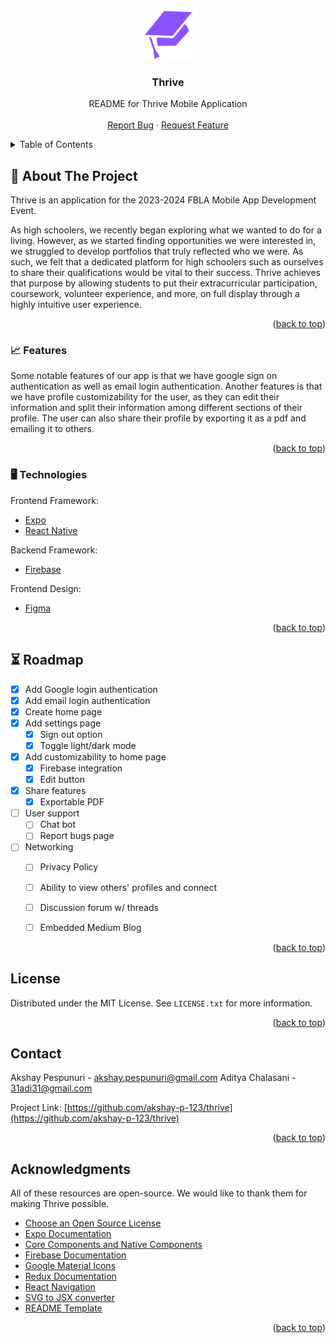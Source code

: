 <!-- Improved compatibility of back to top link: See: https://github.com/othneildrew/Best-README-Template/pull/73 -->
<a name="readme-top"></a>







<!-- PROJECT LOGO -->
<br />
<div align="center">
  <a href="https://github.com/othneildrew/Best-README-Template">
    <img src="/mad.png" alt="Logo" width="80" height="80">
  </a>

  <h3 align="center">Thrive</h3>

  <p align="center">
    README for Thrive Mobile Application
    <br />
    <br />
    <a href="https://github.com/othneildrew/Best-README-Template/issues">Report Bug</a>
    ·
    <a href="https://github.com/othneildrew/Best-README-Template/issues">Request Feature</a>
  </p>
</div>



<!-- TABLE OF CONTENTS -->
<details>
  <summary>Table of Contents</summary>
  <ol>
    <li>
      <a href="#about-the-project">About The Project</a>
      <ul>
        <li><a href="#features">Features</a></li>
        <li><a href="#technologies">Technologies</a></li>
      </ul>
    </li>
    <li><a href="#roadmap">Roadmap</a></li>
    <li><a href="#license">License</a></li>
    <li><a href="#contact">Contact</a></li>
    <li><a href="#acknowledgments">Acknowledgments & Copyright Compliance</a></li>
  </ol>
</details>



<!-- ABOUT THE PROJECT -->
## 📜 About The Project

Thrive is an application for the 2023-2024 FBLA Mobile App Development Event. 

As high schoolers, we recently began exploring what we wanted to do for a living. However, as we started finding opportunities we were interested in, we struggled to develop portfolios that truly reflected who we were. As such, we felt that a dedicated platform for high schoolers such as ourselves to share their qualifications would be vital to their success. Thrive achieves that purpose by allowing students to put their extracurricular participation, coursework, volunteer experience, and more, on full display through a highly intuitive user experience.


<p align="right">(<a href="#readme-top">back to top</a>)</p>

### 📈 Features

Some notable features of our app is that we have google sign on authentication as well as email login authentication. Another features is that we have profile customizability for the user, as they can edit their information and split their information among different sections of their profile. The user can also share their profile by exporting it as a pdf and emailing it to others. 


<p align="right">(<a href="#readme-top">back to top</a>)</p>

### 🖥 Technologies

Frontend Framework: 

* [Expo](https://docs.expo.dev/)
* [React Native](https://reactnative.dev/)



Backend Framework: 
* [Firebase](https://rnfirebase.io/)



Frontend Design: 
* [Figma](https://www.figma.com/)










<p align="right">(<a href="#readme-top">back to top</a>)</p>








<!-- ROADMAP -->
## ⏳ Roadmap

- [x] Add Google login authentication
- [x] Add email login authentication
- [x] Create home page
- [x] Add settings page
    - [x] Sign out option
    - [x] Toggle light/dark mode
- [x] Add customizability to home page
    - [x] Firebase integration
    - [x] Edit button
- [x] Share features
  - [x] Exportable PDF
- [ ] User support
  - [ ] Chat bot
  - [ ] Report bugs page
- [ ] Networking
  - [ ] Privacy Policy
  - [ ] Ability to view others' profiles and connect
  - [ ] Discussion forum w/ threads
  - [ ] Embedded Medium Blog 


<p align="right">(<a href="#readme-top">back to top</a>)</p>







<!-- LICENSE -->
## License

Distributed under the MIT License. See `LICENSE.txt` for more information.

<p align="right">(<a href="#readme-top">back to top</a>)</p>



<!-- CONTACT -->
## Contact

Akshay Pespunuri  - akshay.pespunuri@gmail.com
Aditya Chalasani - 31adi31@gmail.com

Project Link: [https://github.com/akshay-p-123/thrive](https://github.com/akshay-p-123/thrive)

<p align="right">(<a href="#readme-top">back to top</a>)</p>



<!-- ACKNOWLEDGMENTS -->
## Acknowledgments

All of these resources are open-source. We would like to thank them for making Thrive possible.

* [Choose an Open Source License](https://choosealicense.com)
* [Expo Documentation](https://docs.expo.dev/)
* [Core Components and Native Components](https://reactnative.dev/docs/intro-react-native-components)
* [Firebase Documentation](https://rnfirebase.io/)
* [Google Material Icons](https://fonts.google.com/icons)
* [Redux Documentation](https://redux.js.org/)
* [React Navigation](https://reactnavigation.org/)
* [SVG to JSX converter](https://www.svgviewer.dev/)
* [README Template](https://github.com/othneildrew/Best-README-Template)

<p align="right">(<a href="#readme-top">back to top</a>)</p>



<!-- MARKDOWN LINKS & IMAGES -->
<!-- https://www.markdownguide.org/basic-syntax/#reference-style-links -->
[contributors-shield]: https://img.shields.io/github/contributors/othneildrew/Best-README-Template.svg?style=for-the-badge
[contributors-url]: https://github.com/othneildrew/Best-README-Template/graphs/contributors
[forks-shield]: https://img.shields.io/github/forks/othneildrew/Best-README-Template.svg?style=for-the-badge
[forks-url]: https://github.com/othneildrew/Best-README-Template/network/members
[stars-shield]: https://img.shields.io/github/stars/othneildrew/Best-README-Template.svg?style=for-the-badge
[stars-url]: https://github.com/othneildrew/Best-README-Template/stargazers
[issues-shield]: https://img.shields.io/github/issues/othneildrew/Best-README-Template.svg?style=for-the-badge
[issues-url]: https://github.com/othneildrew/Best-README-Template/issues
[license-shield]: https://img.shields.io/github/license/othneildrew/Best-README-Template.svg?style=for-the-badge
[license-url]: https://github.com/othneildrew/Best-README-Template/blob/master/LICENSE.txt
[linkedin-shield]: https://img.shields.io/badge/-LinkedIn-black.svg?style=for-the-badge&logo=linkedin&colorB=555
[linkedin-url]: https://linkedin.com/in/othneildrew
[product-screenshot]: images/screenshot.png
[Node.js]: https://img.shields.io/badge/next.js-000000?style=for-the-badge&logo=nextdotjs&logoColor=white
[Node.js-url]: https://nodejs.org/en
[React.js]: https://img.shields.io/badge/React-20232A?style=for-the-badge&logo=react&logoColor=61DAFB
[ReactNative-url]: https://reactnative.dev/
[Node.js]: https://img.shields.io/badge/next.js-000000?style=for-the-badge&logo=nextdotjs&logoColor=white
[Node.js-url]: https://nodejs.org/en
[React.js]: https://img.shields.io/badge/React-20232A?style=for-the-badge&logo=react&logoColor=61DAFB
[ReactNative-url]: https://reactnative.dev/

